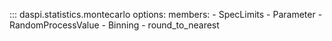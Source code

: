 ::: daspi.statistics.montecarlo
    options:
        members:
            - SpecLimits
            - Parameter
            - RandomProcessValue
            - Binning
            - round_to_nearest
